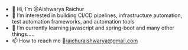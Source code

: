 - 👋 Hi, I’m @Aishwarya Raichur
- 👀 I’m interested in building CI/CD pipelines, infrastructure automation, test automation frameworks, and automation tools 
- 🌱 I’m currently learning javascript and spring-boot and many other things.....
- 📫 How to reach me 📧raichuraishwarya@gmail.com 

